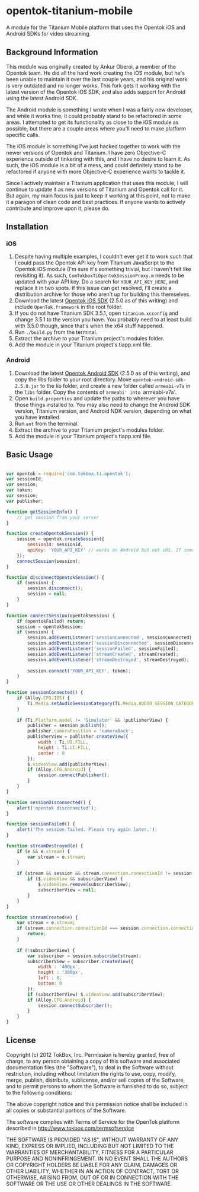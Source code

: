 # opentok-titanium-mobile

A module for the Titanium Mobile platform that uses the Opentok iOS and Android SDKs for video streaming.

## Background Information

This module was originally created by Ankur Oberoi, a member of the Opentok team. He did all the hard work creating the iOS module, but he's been unable to maintain it over the last couple years, and his original work is very outdated and no longer works. This fork gets it working with the latest version of the Opentok iOS SDK, and also adds support for Android using the latest Android SDK.

The Android module is something I wrote when I was a fairly new developer, and while it works fine, it could probably stand to be refactored in some areas. I attempted to get its functionality as close to the iOS module as possible, but there are a couple areas where you'll need to make platform specific calls.

The iOS module is something I've just hacked together to work with the newer versions of Opentok and Titanium. I have zero Objective-C experience outside of tinkering with this, and I have no desire to learn it. As such, the iOS module is a bit of a mess, and could definitely stand to be refactored if anyone with more Objective-C experience wants to tackle it.

Since I actively maintain a Titanium application that uses this module, I will continue to update it as new versions of Titanium and Opentok call for it. But again, my main focus is just to keep it working at this point, not to make it a paragon of clean code and best practices. If anyone wants to actively contribute and improve upon it, please do.

## Installation

### iOS

1. Despite having multiple examples, I couldn't ever get it to work such that I could pass the Opentok API key from Titanium JavaScript to the Opentok iOS module (I'm sure it's something trivial, but I haven't felt like revisiting it). As such, `ComTokboxTiOpentokSessionProxy.m` needs to be updated with your API key. Do a search for `YOUR_API_KEY_HERE`, and replace it in two spots. If this issue can get resolved, I'll create a distribution archive for those who aren't up for building this themselves.
2. Download the latest [Opentok iOS SDK](https://tokbox.com/opentok/libraries/client/ios/) (2.5.0 as of this writing) and include `OpenTok.framework` in the root folder.
3. If you do not have Titanium SDK 3.5.1, open `titanium.xcconfig` and change 3.5.1 to the version you have. You probably need to at least build with 3.5.0 though, since that's when the x64 stuff happened.
4. Run `./build.py` from the terminal.
5. Extract the archive to your Titanium project's modules folder.
6. Add the module in your Titanium project's tiapp.xml file.

### Android

1. Download the latest [Opentok Android SDK](https://tokbox.com/opentok/libraries/client/android/) (2.5.0 as of this writing), and copy the libs folder to your root directory. Move `opentok-android-sdk-2.5.0.jar` to the lib folder, and create a new folder called `armeabi-v7a` in the `libs` folder. Copy the contents of `armeabi' into `armeabi-v7a'.
2. Open `build.properties` and update the paths to wherever you have those things installed to. You may also need to change the Android SDK version, Titanium version, and Android NDK version, depending on what you have installed.
3. Run `ant` from the terminal.
4. Extract the archive to your Titanium project's modules folder.
5. Add the module in your Titanium project's tiapp.xml file.

## Basic Usage

```javascript

var opentok = require('com.tokbox.ti.opentok');
var sessionId;
var session;
var token;
var session;
var publisher;

function getSessionInfo() {
	// get session from your server
}

function createOpentokSession() {
	session = opentok.createSession({
		sessionId: sessionId,
		apiKey: 'YOUR_API_KEY' // works on Android but not iOS. If someone can fix that'd be great.
	});
	connectSession(session);
}

function disconnectOpentokSession() {
	if (session) {
		session.disconnect();
		session = null;
	}
}

function connectSession(opentokSession) {
	if (opentokFailed) return;
	session = opentokSession;
	if (session) {
		session.addEventListener('sessionConnected', sessionConnected);
		session.addEventListener('sessionDisconnected', sessionDisconnected);
		session.addEventListener('sessionFailed', sessionFailed);
		session.addEventListener('streamCreated', streamCreated);
		session.addEventListener('streamDestroyed', streamDestroyed);
		
		session.connect('YOUR_API_KEY', token);
	}
}

function sessionConnected() {
	if (Alloy.CFG.IOS) {
		Ti.Media.setAudioSessionCategory(Ti.Media.AUDIO_SESSION_CATEGORY_PLAY_AND_RECORD); // when done set back to Ti.Media.AUDIO_SESSION_CATEGORY_PLAYBACK
	}
	
	if (Ti.Platform.model != 'Simulator' && !publisherView) {
		publisher = session.publish();
		publisher.cameraPosition = 'cameraBack';
		publisherView = publisher.createView({
			width : Ti.UI.FILL,
			height : Ti.UI.FILL,
			center : 0
		});
		$.videoView.add(publisherView);
		if (Alloy.CFG.Android) {
			session.connectPublisher();
		}
	}
}

function sessionDisconnected() {
	alert('opentok disconnected');
}

function sessionFailed() {
	alert('The session failed. Please try again later.');
}

function streamDestroyed(e) {
	if (e && e.stream) {
		var stream = e.stream;
	}
	
	if (stream && session && stream.connection.connectionId != session.connection.connectionId) {
		if ($.videoView && subscriberView) {
			$.videoView.remove(subscriberView);
			subscriberView = null;
		}
	}
}

function streamCreated(e) {
	var stream = e.stream;
	if (stream.connection.connectionId === session.connection.connectionId) {
		return;
	}
	
	if (!subscriberView) {
		var subscriber = session.subscribe(stream);
		subscriberView = subscriber.createView({
			width : '400px',
			height : '300px',
			left : 0,
			bottom: 0
		});
		if (subscriberView) $.videoView.add(subscriberView);
		if (Alloy.CFG.Android) {
			session.connectSubscriber();
		}
	}
}

```

## License

Copyright (c) 2012 TokBox, Inc.
Permission is hereby granted, free of charge, to any person obtaining a copy of
this software and associated documentation files (the "Software"), to deal in 
the Software without restriction, including without limitation the rights to 
use, copy, modify, merge, publish, distribute, sublicense, and/or sell copies 
of the Software, and to permit persons to whom the Software is furnished to do 
so, subject to the following conditions:

The above copyright notice and this permission notice shall be included in all 
copies or substantial portions of the Software.

The software complies with Terms of Service for the OpenTok platform described 
in http://www.tokbox.com/termsofservice

THE SOFTWARE IS PROVIDED "AS IS", WITHOUT WARRANTY OF ANY KIND, EXPRESS OR 
IMPLIED, INCLUDING BUT NOT LIMITED TO THE WARRANTIES OF MERCHANTABILITY, 
FITNESS FOR A PARTICULAR PURPOSE AND NONINFRINGEMENT. IN NO EVENT SHALL THE 
AUTHORS OR COPYRIGHT HOLDERS BE LIABLE FOR ANY CLAIM, DAMAGES OR OTHER 
LIABILITY, WHETHER IN AN ACTION OF CONTRACT, TORT OR OTHERWISE, ARISING FROM, 
OUT OF OR IN CONNECTION WITH THE SOFTWARE OR THE USE OR OTHER DEALINGS IN THE 
SOFTWARE.

